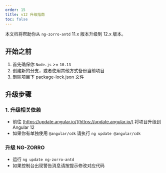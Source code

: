 ```yaml
---
order: 15
title: v12 升级指南
toc: false
---
```


本文档将帮助你从 `ng-zorro-antd` 11.x 版本升级到 12.x 版本。

## 开始之前

1. 首先确保你 `Node.js` >= `10.13`
2. 创建新的分支，或者使用其他方式备份当前项目
3. 删除项目下 package-lock.json 文件

## 升级步骤

### 1. 升级相关依赖

- 前往 [https://update.angular.io/](https://update.angular.io/) 将项目升级到 Angular 12
- 如果你有单独使用 `@angular/cdk` 请执行 `ng update @angular/cdk`

### 升级 NG-ZORRO

- 运行 `ng update ng-zorro-antd`
- 如果控制台出现警告消息请按提示修改对应代码